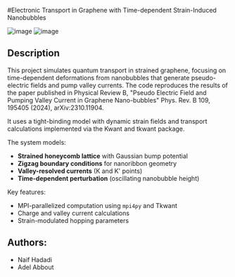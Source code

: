 #Electronic Transport in Graphene with Time-dependent Strain-Induced Nanobubbles

![image](https://github.com/user-attachments/assets/1b32d16b-ccb7-4d47-ac8a-4db694ac881d)
![image](https://github.com/user-attachments/assets/7c93c1c8-946f-4cf1-b5f7-37912d25b529)

## Description
This project simulates quantum transport in strained graphene, focusing on time-dependent deformations from nanobubbles that generate pseudo-electric fields and pump valley currents. The code reproduces the results of the paper published in Physical Review B, "Pseudo Electric Field and Pumping Valley Current in Graphene Nano-bubbles" Phys. Rev. B 109, 195405 (2024), arXiv:2310.11904.

It uses a tight-binding model with dynamic strain fields and transport calculations implemented via the Kwant and tkwant package.



The system models:
- **Strained honeycomb lattice** with Gaussian bump potential
- **Zigzag boundary conditions** for nanoribbon geometry
- **Valley-resolved currents** (K and K' points)
- **Time-dependent perturbation** (oscillating nanobubble height)

Key features:
- MPI-parallelized computation using `mpi4py` and Tkwant
- Charge and valley current calculations
- Strain-modulated hopping parameters

## Authors:
- Naif Hadadi
- Adel Abbout
